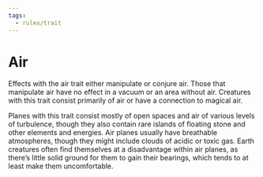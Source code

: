 ```yaml
---
tags:
  - rules/trait
---
```

# Air

Effects with the air trait either manipulate or conjure air. Those that manipulate air have no effect in a vacuum or an area without air. Creatures with this trait consist primarily of air or have a connection to magical air.  
  
Planes with this trait consist mostly of open spaces and air of various levels of turbulence, though they also contain rare islands of floating stone and other elements and energies. Air planes usually have breathable atmospheres, though they might include clouds of acidic or toxic gas. Earth creatures often find themselves at a disadvantage within air planes, as there’s little solid ground for them to gain their bearings, which tends to at least make them uncomfortable.